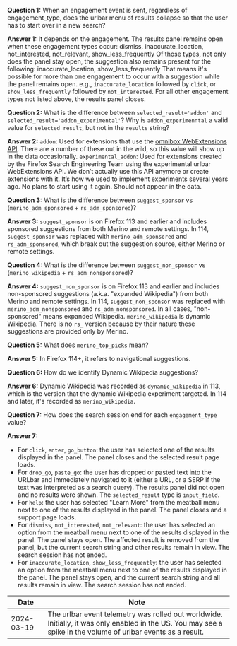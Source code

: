 **Question 1:** When an engagement event is sent, regardless of engagement_type, does the urlbar menu of results collapse so that the user has to start over in a new search?

**Answer 1:** It depends on the engagement. The results panel remains open when these engagement types occur: dismiss, inaccurate_location, not_interested, not_relevant, show_less_frequently
  Of those types, not only does the panel stay open, the suggestion also remains present for the following: inaccurate_location, show_less_frequently
  That means it's possible for more than one engagement to occur with a suggestion while the panel remains open. e.g., `inaccurate_location` followed by `click`, or `show_less_frequently` followed by `not_interested`.
  For all other engagement types not listed above, the results panel closes.

**Question 2:** What is the difference between `selected_result='addon'` and `selected_result='addon_experimental'`? Why is `addon_experimenntal` a valid value for `selected_result`, but not in the `results` string?

**Answer 2:** `addon`: Used for extensions that use the [omnibox WebExtensions API](https://developer.mozilla.org/en-US/docs/Mozilla/Add-ons/WebExtensions/API/omnibox). There are a number of these out in the wild, so this value will show up in the data occasionally.
  `experimental_addon`: Used for extensions created by the Firefox Search Engineering Team using the experimental urlbar WebExtensions API. We don’t actually use this API anymore or create extensions with it. It’s how we used to implement experiments several years ago. No plans to start using it again. Should not appear in the data.

**Question 3:** What is the difference between `suggest_sponsor` vs (`merino_adm_sponsored` + `rs_adm_sponsored`)?

**Answer 3:** `suggest_sponsor` is on Firefox 113 and earlier and includes sponsored suggestions from both Merino and remote settings. In 114, `suggest_sponsor` was replaced with `merino_adm_sponsored` and `rs_adm_sponsored`, which break out the suggestion source, either Merino or remote settings.

**Question 4:** What is the difference between `suggest_non_sponsor` vs (`merino_wikipedia` + `rs_adm_nonsponsored`)?

**Answer 4:** `suggest_non_sponsor` is on Firefox 113 and earlier and includes non-sponsored suggestions (a.k.a. "expanded Wikipedia") from both Merino and remote settings. In 114, `suggest_non_sponsor` was replaced with `merino_adm_nonsponsored` and `rs_adm_nonsponsored`. In all cases, "non-sponsored" means expanded Wikipedia.
  `merino_wikipedia` is dynamic Wikipedia. There is no `rs_` version because by their nature these suggestions are provided only by Merino.

**Question 5:** What does `merino_top_picks` mean?

**Answer 5:** In Firefox 114+, it refers to navigational suggestions.

**Question 6:** How do we identify Dynamic Wikipedia suggestions?

**Answer 6:** Dynamic Wikipedia was recorded as `dynamic_wikipedia` in 113, which is the version that the dynamic Wikipedia experiment targeted. In 114 and later, it's recorded as `merino_wikipedia`. 

**Question 7:** How does the search session end for each `engagement_type` value?

**Answer 7:**
- For `click`, `enter`, `go_button`: the user has selected one of the results displayed in the panel. The panel closes and the selected result page loads.
- For `drop_go`, `paste_go`: the user has dropped or pasted text into the URLbar
  and immediately navigated to it (either a URL, or a SERP if the text was interpreted as a search query). The results panel did not open and no results were shown. The `selected_result` type is `input_field`.
- For `help`: the user has selected "Learn More" from the meatball menu next to one of the results displayed in the panel. The panel closes and a support page loads.
- For `dismiss`,  `not_interested`, `not_relevant`: the user has selected an option from the meatball menu next to one of the results displayed in the panel. The panel stays open. The affected result is removed from the panel, but the current search string and other results remain in view. The search session has not ended.
- For `inaccurate_location`, `show_less_frequently`: the user has selected an option from the meatball menu next to one of the results displayed in the panel. The panel stays open, and the current search string and all results remain in view. The search session has not ended.


| Date       | Note   |
| ---------- | ------ |
| 2024-03-19 | The urlbar event telemetry was rolled out worldwide. Initially, it was only enabled in the US. You may see a spike in the volume of urlbar events as a result. |

